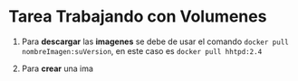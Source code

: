 # Tarea Trabajando con Volumenes

1.  Para **descargar** las **imagenes** se debe de usar el comando `docker pull nombreImagen:suVersion`, en este caso es `docker pull hhtpd:2.4` 

2. Para **crear** una ima  